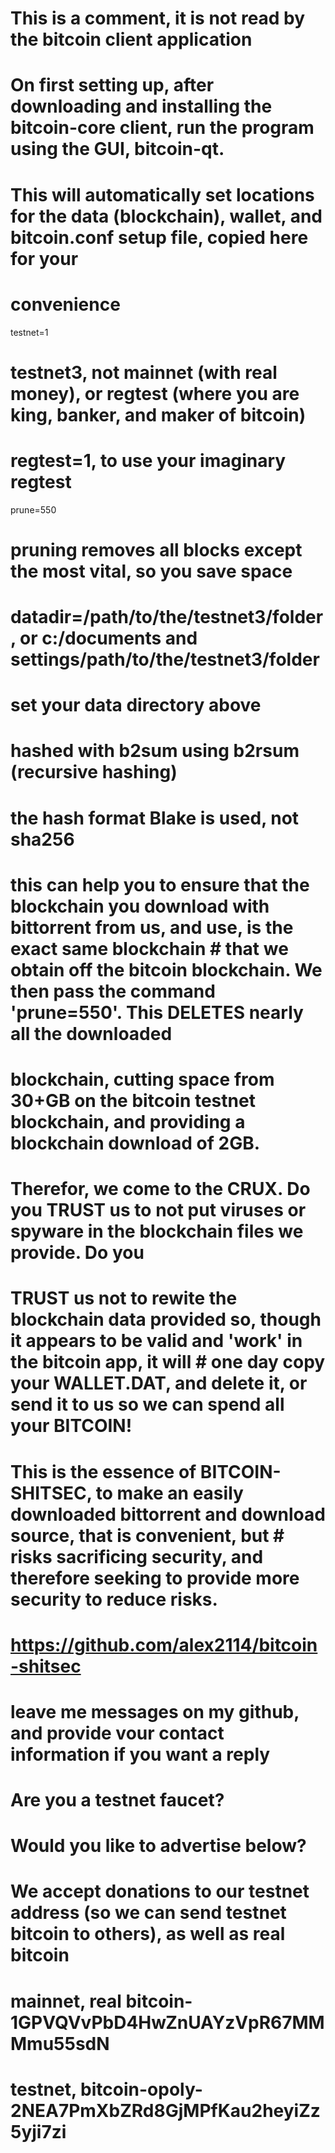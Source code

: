 # This is a comment, it is not read by the bitcoin client application
# On first setting up, after downloading and installing the bitcoin-core client, run the program using the GUI, bitcoin-qt.
# This will automatically set locations for the data (blockchain), wallet, and bitcoin.conf setup file, copied here for your 
# convenience

testnet=1
# testnet3, not mainnet (with real money), or regtest (where you are king, banker, and maker of bitcoin)
# regtest=1, to use your imaginary regtest

prune=550
# pruning removes all blocks except the most vital, so you save space

# datadir=/path/to/the/testnet3/folder, or c:/documents and settings/path/to/the/testnet3/folder
# set your data directory above

# hashed with b2sum using b2rsum (recursive hashing)
# the hash format Blake is used, not sha256
# this can help you to ensure that the blockchain you download with bittorrent from us, and use, is the exact same blockchain # that we obtain off the bitcoin blockchain. We then pass the command 'prune=550'. This DELETES nearly all the downloaded 
# blockchain, cutting space from 30+GB on the bitcoin testnet blockchain, and providing a blockchain download of 2GB.
# Therefor, we come to the CRUX. Do you TRUST us to not put viruses or spyware in the blockchain files we provide. Do you 
# TRUST us not to rewite the blockchain data provided so, though it appears to be valid and 'work' in the bitcoin app, it will # one day copy your WALLET.DAT, and delete it, or send it to us so we can spend all your BITCOIN!

# This is the essence of BITCOIN-SHITSEC, to make an easily downloaded bittorrent and download source, that is convenient, but # risks sacrificing security, and therefore seeking to provide more security to reduce risks.

# https://github.com/alex2114/bitcoin-shitsec
# leave me messages on my github, and provide vour contact information if you want a reply

# Are you a testnet faucet?
# Would you like to advertise below?
# We accept donations to our testnet address (so we can send testnet bitcoin to others), as well as real bitcoin
# mainnet, real bitcoin-  1GPVQVvPbD4HwZnUAYzVpR67MMMmu55sdN
# testnet, bitcoin-opoly- 2NEA7PmXbZRd8GjMPfKau2heyiZz5yji7zi